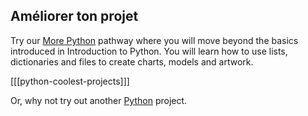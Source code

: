 
## Améliorer ton projet


Try our [More Python](https://projects.raspberrypi.org/en/pathways/more-python) pathway where you will move beyond the basics introduced in Introduction to Python. You will learn how to use lists, dictionaries and files to create charts, models and artwork.

[[[python-coolest-projects]]]

Or, why not try out another [Python](https://projects.raspberrypi.org/en/projects?software%5B%5D=python) project.


